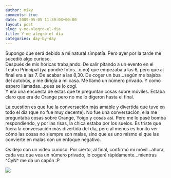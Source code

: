 ```yaml
---
author: miky
comments: true
date: 2009-05-05 11:39:03+00:00
layout: post
slug: y-me-alegro-el-dia
title: Y me alegró el día
categories: day-by-day
---
```


Supongo que será debido a mi natural simpatía. Pero ayer por la tarde me sucedió algo curioso.  
Después de mis horicas trabajando. De salir pitando a un evento en el Teatro Principal (ya pondré fotos...o no) que empezaba a las 6, pero que al final era a las 7. De acabar a las 8,30. De coger un bus...según me bajaba del autobús, y me dirigía a mi casa. Me llamó un número privado. Y como espero llamadas...pues se lo cogí.  
Y era una encuesta de estas que te preguntan cosas sobre móviles. Estaba claro que era de Orange pero no me lo digeron hasta el final.  
  
La cuestión es que fue la conversación más amable y divertida que tuve en todo el día (que no fue muy decente). No fue una conversación, ella me preguntaba cosas sobre Orange, Yoigo y cosas así. Pero me lo pasé bomba respondiendo, y por las risas, la chica estaba por los suelos. Es triste que fuera la conversación más divertida del día, pero al menos es bonito ver cómo las cosas no siempre son malas, sino que es uno mismo el que las convierte en malas con un enfoque negativo.  
  
Os dejo con un vídeo curioso. Por cierto, al final, confirmó mi móvil...ahora, cada vez que vea un número privado, lo cogeré rápidamente...mientras ^CyN^ me da un capón :P  
  


  
  


![](http://img.zemanta.com/pixy.gif?x-id=a651c862-20c1-8a2f-80f8-3a9d943f38c7)
